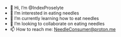 - 👋 Hi, I’m @IndexProselyte
- 👀 I’m interested in eating needles
- 🌱 I’m currently learning how to eat needles
- 💞️ I’m looking to collaborate on eating needles
- 📫 How to reach me: NeedleConsumer@proton.me

<!---
IndexProselyte/IndexProselyte is a ✨ special ✨ repository because its `README.md` (this file) appears on your GitHub profile.
You can click the Preview link to take a look at your changes.
--->

